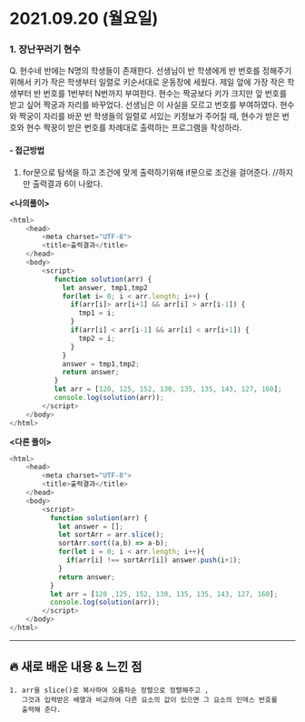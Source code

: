 # 2021.09.20 (월요일)
### **1. 장난꾸러기 현수**

Q. 현수네 반에는 N명의 학생들이 존재한다. 선생님이 반 학생에게 반 번호를 정해주기 위해서 
   키가 작은 학생부터 일렬로 키순서대로 운동장에 세웠다. 제일 앞에 가장 작은 학생부터 반 번호를 
   1번부터 N번까지 부여한다. 현수는 짝궁보다 키가 크지만 앞 번호를 받고 싶어 짝궁과 자리를 바꾸었다.
   선생님은 이 사실을 모르고 번호를 부여하였다. 현수와 짝궁이 자리를 바꾼 반 학생들의 일렬로 서있는 
   키정보가 주어질 때, 현수가 받은 번호와 현수 짝꿍이 받은 번호를 차례대로 출력하는 프로그램을 작성하라.


#### -  접근방법

1. for문으로 탐색을 하고 조건에 맞게 출력하기위해 if문으로 조건을 걸어준다.
    //하지만 출력결과 6이 나왔다.   


**<나의풀이>**
```javascript
<html>
    <head>
        <meta charset="UTF-8">
        <title>출력결과</title>
    </head>
    <body>
        <script>
           function solution(arr) {
             let answer, tmp1,tmp2
             for(let i= 0; i < arr.length; i++) {
               if(arr[i]> arr[i+1] && arr[i] > arr[i-1]) {
                 tmp1 = i;
               }
               if(arr[i] < arr[i-1] && arr[i] < arr[i+1]) {
                 tmp2 = i;
               }
             }   
             answer = tmp1,tmp2;
             return answer;
           }
           let arr = [120, 125, 152, 130, 135, 135, 143, 127, 160];
           console.log(solution(arr));
        </script>
    </body>
</html>
```


**<다른 풀이>**
```javascript
<html>
    <head>
        <meta charset="UTF-8">
        <title>출력결과</title>
    </head>
    <body>
        <script>
          function solution(arr) {
            let answer = [];
            let sortArr = arr.slice();
            sortArr.sort((a,b) => a-b);
            for(let i = 0; i < arr.length; i++){
              if(arr[i] !== sortArr[i]) answer.push(i+1); 
            }
            return answer;
          }
          let arr = [120 ,125, 152, 130, 135, 135, 143, 127, 160];
          console.log(solution(arr));
        </script>
    </body>
</html>
```

---
##  **🔥 새로 배운 내용 & 느낀 점**
    1. arr을 slice()로 복사하여 오름차순 정렬으로 정렬해주고 , 
       그것과 입력받은 배열과 비교하여 다른 요소의 값이 있으면 그 요소의 인덱스 번호를 
       출력해 준다. 
      
